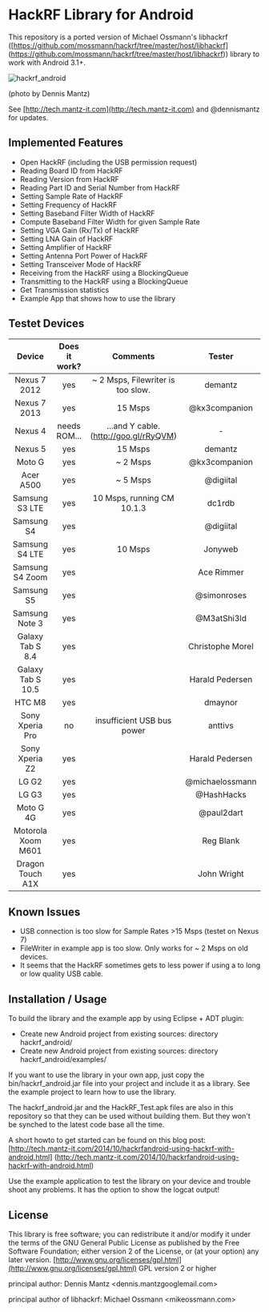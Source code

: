 HackRF Library for Android
==========================

This repository is a ported version of Michael Ossmann's libhackrf
([https://github.com/mossmann/hackrf/tree/master/host/libhackrf]
(https://github.com/mossmann/hackrf/tree/master/host/libhackrf))
library to work with Android 3.1+.



![hackrf_android](https://pbs.twimg.com/media/BzHt03EIIAEXTvN.jpg:large)

(photo by Dennis Mantz)

See [http://tech.mantz-it.com](http://tech.mantz-it.com) and @dennismantz for updates.


Implemented Features
--------------------
* Open HackRF (including the USB permission request)
* Reading Board ID from HackRF
* Reading Version from HackRF
* Reading Part ID and Serial Number from HackRF
* Setting Sample Rate of HackRF
* Setting Frequency of HackRF
* Setting Baseband Filter Width of HackRF
* Compute Baseband Filter Width for given Sample Rate
* Setting VGA Gain (Rx/Tx) of HackRF
* Setting LNA Gain of HackRF
* Setting Amplifier of HackRF
* Setting Antenna Port Power of HackRF
* Setting Transceiver Mode of HackRF
* Receiving from the HackRF using a BlockingQueue
* Transmitting to the HackRF using a BlockingQueue
* Get Transmission statistics
* Example App that shows how to use the library


Testet Devices
--------------

|    Device          | Does it work? | Comments                                  |     Tester       |
|:------------------:|:-------------:|:-----------------------------------------:|:----------------:|
| Nexus 7 2012       |      yes      | ~ 2 Msps, Filewriter is too slow.         | demantz          |
| Nexus 7 2013       |      yes      | 15 Msps                                   | @kx3companion    |
| Nexus 4            | needs ROM...  | ...and Y cable. (http://goo.gl/rRyQVM)    | -                |
| Nexus 5            |      yes      | 15 Msps                                   | demantz          |
| Moto G             |      yes      | ~ 2 Msps                                  | @kx3companion    |
| Acer A500          |      yes      | ~ 5 Msps                                  | @digiital        |
| Samsung S3 LTE     |      yes      | 10 Msps, running CM 10.1.3                | dc1rdb           |
| Samsung S4         |      yes      |                                           | @digiital        |
| Samsung S4 LTE     |      yes      | 10 Msps                                   | Jonyweb          |
| Samsung S4 Zoom    |      yes      |                                           | Ace Rimmer       |
| Samsung S5         |      yes      |                                           | @simonroses      |
| Samsung Note 3     |      yes      |                                           | @M3atShi3ld      |
| Galaxy Tab S 8.4   |      yes      |                                           | Christophe Morel |
| Galaxy Tab S 10.5  |      yes      |                                           | Harald Pedersen  |
| HTC M8             |      yes      |                                           | dmaynor          |
| Sony Xperia Pro    |      no       | insufficient USB bus power                | anttivs          |
| Sony Xperia Z2     |      yes      |                                           | Harald Pedersen  |
| LG G2              |      yes      |                                           | @michaelossmann  |
| LG G3              |      yes      |                                           | @HashHacks       |
| Moto G 4G          |      yes      |                                           | @paul2dart       |
| Motorola Xoom M601 |      yes      |                                           | Reg Blank        |
| Dragon Touch A1X   |      yes      |                                           | John Wright      |


Known Issues
------------
* USB connection is too slow for Sample Rates >15 Msps (testet on Nexus 7)
* FileWriter in example app is too slow. Only works for ~ 2 Msps on old devices.
* It seems that the HackRF sometimes gets to less power if using a to long or low
  quality USB cable.


Installation / Usage
--------------------
To build the library and the example app by using Eclipse + ADT plugin:
* Create new Android project from existing sources: directory hackrf_android/
* Create new Android project from existing sources: directory hackrf_android/examples/

If you want to use the library in your own app, just copy the bin/hackrf_android.jar
file into your project and include it as a library. See the example project to
learn how to use the library.

The hackrf_android.jar and the HackRF_Test.apk files are also in this repository
so that they can be used without building them. But they won't be synched to the
latest code base all the time.

A short howto to get started can be found on this blog post:
[http://tech.mantz-it.com/2014/10/hackrfandroid-using-hackrf-with-android.html]
(http://tech.mantz-it.com/2014/10/hackrfandroid-using-hackrf-with-android.html)

Use the example application to test the library on your device and trouble shoot
any problems. It has the option to show the logcat output!

License
-------
This library is free software; you can redistribute it and/or
modify it under the terms of the GNU General Public
License as published by the Free Software Foundation; either
version 2 of the License, or (at your option) any later version.
[http://www.gnu.org/licenses/gpl.html](http://www.gnu.org/licenses/gpl.html) GPL version 2 or higher

principal author: Dennis Mantz <dennis.mantzgooglemail.com>

principal author of libhackrf: Michael Ossmann <mikeossmann.com>
